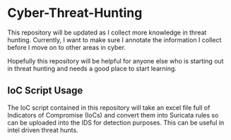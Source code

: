 # Cyber-Threat-Hunting
This repository will be updated as I collect more knowledge in threat hunting. Currently, I want to make sure I annotate the information I collect before I move on to other areas in cyber.

Hopefully this repository will be helpful for anyone else who is starting out in threat hunting and needs a good place to start learning.

## IoC Script Usage
The IoC script contained in this repository will take an excel file full of Indicators of Compromise (IoCs) and convert them into Suricata rules so can be uploaded into the IDS for detection purposes. This can be useful in intel driven threat hunts.
